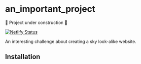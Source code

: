 # an_important_project

🚧 Project under construction 🚧

[![Netlify Status](https://api.netlify.com/api/v1/badges/4da1a97e-d566-403d-be65-188966d39bce/deploy-status)](https://app.netlify.com/sites/nicewebsite/deploys)

An interesting challenge about creating a sky look-alike website.

## Installation
